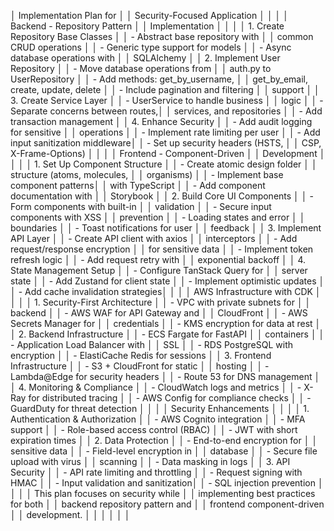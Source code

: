  │ Implementation Plan for              │
     │ Security-Focused Application         │
     │                                      │
     │ Backend - Repository Pattern         │
     │ Implementation                       │
     │                                      │
     │ 1. Create Repository Base Classes    │
     │   - Abstract base repository with    │
     │ common CRUD operations               │
     │   - Generic type support for models  │
     │   - Async database operations with   │
     │ SQLAlchemy                           │
     │ 2. Implement User Repository         │
     │   - Move database operations from    │
     │ auth.py to UserRepository            │
     │   - Add methods: get_by_username,    │
     │ get_by_email, create, update, delete │
     │   - Include pagination and filtering │
     │ support                              │
     │ 3. Create Service Layer              │
     │   - UserService to handle business   │
     │ logic                                │
     │   - Separate concerns between routes,│
     │  services, and repositories          │
     │   - Add transaction management       │
     │ 4. Enhance Security                  │
     │   - Add audit logging for sensitive  │
     │ operations                           │
     │   - Implement rate limiting per user │
     │   - Add input sanitization middleware│
     │   - Set up security headers (HSTS,   │
     │ CSP, X-Frame-Options)                │
     │                                      │
     │ Frontend - Component-Driven          │
     │ Development                          │
     │                                      │
     │ 1. Set Up Component Structure        │
     │   - Create atomic design folder      │
     │ structure (atoms, molecules,         │
     │ organisms)                           │
     │   - Implement base component patterns│
     │  with TypeScript                     │
     │   - Add component documentation with │
     │ Storybook                            │
     │ 2. Build Core UI Components          │
     │   - Form components with built-in    │
     │ validation                           │
     │   - Secure input components with XSS │
     │ prevention                           │
     │   - Loading states and error         │
     │ boundaries                           │
     │   - Toast notifications for user     │
     │ feedback                             │
     │ 3. Implement API Layer               │
     │   - Create API client with axios     │
     │ interceptors                         │
     │   - Add request/response encryption  │
     │ for sensitive data                   │
     │   - Implement token refresh logic    │
     │   - Add request retry with           │
     │ exponential backoff                  │
     │ 4. State Management Setup            │
     │   - Configure TanStack Query for     │
     │ server state                         │
     │   - Add Zustand for client state     │
     │   - Implement optimistic updates     │
     │   - Add cache invalidation strategies│
     │                                      │
     │ AWS Infrastructure with CDK          │
     │                                      │
     │ 1. Security-First Architecture       │
     │   - VPC with private subnets for     │
     │ backend                              │
     │   - AWS WAF for API Gateway and      │
     │ CloudFront                           │
     │   - AWS Secrets Manager for          │
     │ credentials                          │
     │   - KMS encryption for data at rest  │
     │ 2. Backend Infrastructure            │
     │   - ECS Fargate for FastAPI          │
     │ containers                           │
     │   - Application Load Balancer with   │
     │ SSL                                  │
     │   - RDS PostgreSQL with encryption   │
     │   - ElastiCache Redis for sessions   │
     │ 3. Frontend Infrastructure           │
     │   - S3 + CloudFront for static       │
     │ hosting                              │
     │   - Lambda@Edge for security headers │
     │   - Route 53 for DNS management      │
     │ 4. Monitoring & Compliance           │
     │   - CloudWatch logs and metrics      │
     │   - X-Ray for distributed tracing    │
     │   - AWS Config for compliance checks │
     │   - GuardDuty for threat detection   │
     │                                      │
     │ Security Enhancements                │
     │                                      │
     │ 1. Authentication & Authorization    │
     │   - AWS Cognito integration          │
     │   - MFA support                      │
     │   - Role-based access control (RBAC) │
     │   - JWT with short expiration times  │
     │ 2. Data Protection                   │
     │   - End-to-end encryption for        │
     │ sensitive data                       │
     │   - Field-level encryption in        │
     │ database                             │
     │   - Secure file upload with virus    │
     │ scanning                             │
     │   - Data masking in logs             │
     │ 3. API Security                      │
     │   - API rate limiting and throttling │
     │   - Request signing with HMAC        │
     │   - Input validation and sanitization│
     │   - SQL injection prevention         │
     │                                      │
     │ This plan focuses on security while  │
     │ implementing best practices for both │
     │ backend repository pattern and       │
     │ frontend component-driven            │
     │ development.                         │
     │                                      │
     │                                      │
     │                    